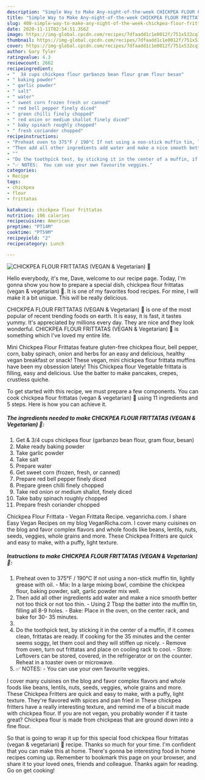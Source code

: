 ```yaml
---
description: "Simple Way to Make Any-night-of-the-week CHICKPEA FLOUR FRITTATAS (VEGAN &amp;amp; Vegetarian) 🍃"
title: "Simple Way to Make Any-night-of-the-week CHICKPEA FLOUR FRITTATAS (VEGAN &amp;amp; Vegetarian) 🍃"
slug: 400-simple-way-to-make-any-night-of-the-week-chickpea-flour-frittatas-vegan-and-amp-vegetarian
date: 2020-11-11T02:54:51.356Z
image: https://img-global.cpcdn.com/recipes/7dfaadd1c1e0012f/751x532cq70/chickpea-flour-frittatas-vegan-vegetarian-🍃-recipe-main-photo.jpg
thumbnail: https://img-global.cpcdn.com/recipes/7dfaadd1c1e0012f/751x532cq70/chickpea-flour-frittatas-vegan-vegetarian-🍃-recipe-main-photo.jpg
cover: https://img-global.cpcdn.com/recipes/7dfaadd1c1e0012f/751x532cq70/chickpea-flour-frittatas-vegan-vegetarian-🍃-recipe-main-photo.jpg
author: Gary Tyler
ratingvalue: 4.3
reviewcount: 2662
recipeingredient:
- "  34 cups chickpea flour garbanzo bean flour gram flour besan"
- " baking powder"
- " garlic powder"
- " salt"
- " water"
- " sweet corn frozen fresh or canned"
- " red bell pepper finely diced"
- " green chilli finely chopped"
- " red onion or medium shallot finely diced"
- " baby spinach roughly chopped"
- " fresh coriander chopped"
recipeinstructions:
- "Preheat oven to 375°F / 190°C If not using a non-stick muffin tin, lightly grease with oil.  Mix: In a large mixing bowl, combine the chickpea flour, baking powder, salt, garlic powder mix well."
- "Then add all other ingredients add water and make a nice smooth better not too thick or not too thin.  Using 2 Tbsp the batter into the muffin tin, filling all 8-9 holes.  Bake: Place in the oven, on the center rack, and bake for 30- 35 minutes."
- ""
- "Do the toothpick test, by sticking it in the center of a muffin, if it comes clean, frittatas are ready. If cooking for the 35 minutes and the center seems soggy, let them cool and they will stiffen up nicely. Remove from oven, turn out frittatas and place on cooling rack to cool. Store: Leftovers can be stored, covered, in the refrigerator or on the counter. Reheat in a toaster oven or microwave."
- "✅ NOTES:  You can use your own favourite veggies."
categories:
- Recipe
tags:
- chickpea
- flour
- frittatas

katakunci: chickpea flour frittatas 
nutrition: 106 calories
recipecuisine: American
preptime: "PT14M"
cooktime: "PT59M"
recipeyield: "2"
recipecategory: Lunch

---
```



![CHICKPEA FLOUR FRITTATAS (VEGAN &amp; Vegetarian) 🍃](https://img-global.cpcdn.com/recipes/7dfaadd1c1e0012f/751x532cq70/chickpea-flour-frittatas-vegan-vegetarian-🍃-recipe-main-photo.jpg)

Hello everybody, it's me, Dave, welcome to our recipe page. Today, I'm gonna show you how to prepare a special dish, chickpea flour frittatas (vegan &amp; vegetarian) 🍃. It is one of my favorites food recipes. For mine, I will make it a bit unique. This will be really delicious.

CHICKPEA FLOUR FRITTATAS (VEGAN &amp; Vegetarian) 🍃 is one of the most popular of recent trending foods on earth. It is easy, it is fast, it tastes yummy. It's appreciated by millions every day. They are nice and they look wonderful. CHICKPEA FLOUR FRITTATAS (VEGAN &amp; Vegetarian) 🍃 is something which I've loved my entire life.

Mini Chickpea Flour Frittatas feature gluten-free chickpea flour, bell pepper, corn, baby spinach, onion and herbs for an easy and delicious, healthy vegan breakfast or snack! These vegan, mini chickpea flour frittata muffins have been my obsession lately! This Chickpea flour Vegetable frittata is filling, easy and delicious. Use the batter to make pancakes, crepes, crustless quiche.


To get started with this recipe, we must prepare a few components. You can cook chickpea flour frittatas (vegan &amp; vegetarian) 🍃 using 11 ingredients and 5 steps. Here is how you can achieve it.

<!--inarticleads1-->

##### The ingredients needed to make CHICKPEA FLOUR FRITTATAS (VEGAN &amp; Vegetarian) 🍃:

1. Get  &amp; 3/4 cups chickpea flour (garbanzo bean flour, gram flour, besan)
1. Make ready  baking powder
1. Take  garlic powder
1. Take  salt
1. Prepare  water
1. Get  sweet corn (frozen, fresh, or canned)
1. Prepare  red bell pepper finely diced
1. Prepare  green chilli finely chopped
1. Take  red onion or medium shallot, finely diced
1. Take  baby spinach roughly chopped
1. Prepare  fresh coriander chopped


Chickpea Flour Frittata - Vegan Frittata Recipe. veganricha.com. I share Easy Vegan Recipes on my blog VeganRicha.com. I cover many cuisines on the blog and favor complex flavors and whole foods like beans, lentils, nuts, seeds, veggies, whole grains and more. These Chickpea Fritters are quick and easy to make, with a puffy, light texture. 

<!--inarticleads2-->

##### Instructions to make CHICKPEA FLOUR FRITTATAS (VEGAN &amp; Vegetarian) 🍃:

1. Preheat oven to 375°F / 190°C If not using a non-stick muffin tin, lightly grease with oil.  - Mix: In a large mixing bowl, combine the chickpea flour, baking powder, salt, garlic powder mix well.
1. Then add all other ingredients add water and make a nice smooth better not too thick or not too thin.  - Using 2 Tbsp the batter into the muffin tin, filling all 8-9 holes.  - Bake: Place in the oven, on the center rack, and bake for 30- 35 minutes.
1. 
1. Do the toothpick test, by sticking it in the center of a muffin, if it comes clean, frittatas are ready. If cooking for the 35 minutes and the center seems soggy, let them cool and they will stiffen up nicely. - Remove from oven, turn out frittatas and place on cooling rack to cool. - Store: Leftovers can be stored, covered, in the refrigerator or on the counter. Reheat in a toaster oven or microwave.
1. ✅ NOTES:  - You can use your own favourite veggies.


I cover many cuisines on the blog and favor complex flavors and whole foods like beans, lentils, nuts, seeds, veggies, whole grains and more. These Chickpea Fritters are quick and easy to make, with a puffy, light texture. They&#39;re flavored with spices and pan fried in These chickpea fritters have a really interesting texture, and remind me of a biscuit made with chickpea flour. If you are not vegan, you probably wonder if it taste great? Chickpea flour is made from chickpeas that are ground down into a fine flour. 

So that is going to wrap it up for this special food chickpea flour frittatas (vegan &amp; vegetarian) 🍃 recipe. Thanks so much for your time. I'm confident that you can make this at home. There's gonna be interesting food in home recipes coming up. Remember to bookmark this page on your browser, and share it to your loved ones, friends and colleague. Thanks again for reading. Go on get cooking!
